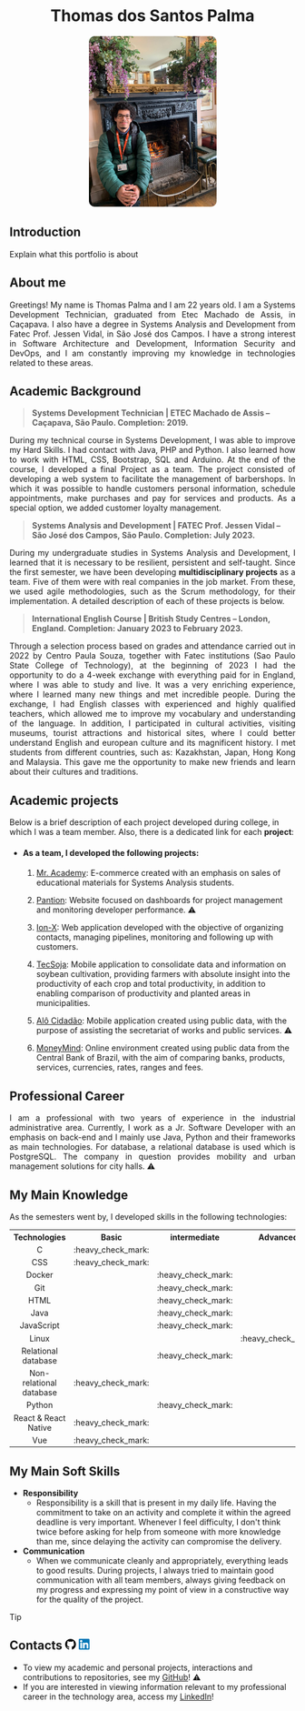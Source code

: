 <h1 align="center"><b>Thomas dos Santos Palma</h1></b>

<p align="center"> 
   <img src="./docs/assets/profile-picture.png" height="300">
</p>

## **Introduction**

<p align="justify">Explain what this portfolio is about</p>

## **About me**

<p align="justify">Greetings! My name is Thomas Palma and I am 22 years old. I am a Systems Development Technician, graduated from Etec Machado de Assis, in Caçapava. I also have a degree in Systems Analysis and Development from Fatec Prof. Jessen Vidal, in São José dos Campos. I have a strong interest in Software Architecture and Development, Information Security and DevOps, and I am constantly improving my knowledge in technologies related to these areas.</p>


## **Academic Background**

 > **Systems Development Technician | ETEC Machado de Assis – Caçapava, São Paulo. Completion: 2019.**


 <p align="justify">During my technical course in Systems Development, I was able to improve my Hard Skills. I had contact with Java, PHP and Python. I also learned how to work with HTML, CSS, Bootstrap, SQL and Arduino. At the end of the course, I developed a final Project as a team. The project consisted of developing a web system to facilitate the management of barbershops. In which it was possible to handle customers personal information, schedule appointments, make purchases and pay for services and products. As a special option, we added customer loyalty management.</p>


> **Systems Analysis and Development | FATEC Prof. Jessen Vidal – São José dos Campos, São Paulo. Completion: July 2023.**

<p align="justify">During my undergraduate studies in Systems Analysis and Development, I learned that it is necessary to be resilient, persistent and self-taught. Since the first semester, we have been developing <b>multidisciplinary projects</b> as a team. Five of them were with real companies in the job market. From these, we used agile methodologies, such as the Scrum methodology, for their implementation. A detailed description of each of these projects is below.</p>

> **International English Course | British Study Centres – London, England. Completion: January 2023 to February 2023.**

<p align="justify">Through a selection process based on grades and attendance carried out in 2022 by Centro Paula Souza, together with Fatec institutions (Sao Paulo State College of Technology), at the beginning of 2023 I had the opportunity to do a 4-week exchange with everything paid for in England, where I was able to study and live. It was a very enriching experience, where I learned many new things and met incredible people. During the exchange, I had English classes with experienced and highly qualified teachers, which allowed me to improve my vocabulary and understanding of the language. In addition, I participated in cultural activities, visiting museums, tourist attractions and historical sites, where I could better understand English and european culture and its magnificent history. I met students from different countries, such as: Kazakhstan, Japan, Hong Kong and Malaysia. This gave me the opportunity to make new friends and learn about their cultures and traditions.</p>

## **Academic projects**
Below is a brief description of each project developed during college, in which I was a team member. Also, there is a dedicated link for each **project**:

 - <h4><b>As a team, I developed the following projects:</h4></b>

   1. [Mr. Academy](https://github.com/ThomasPalma1/portfolio-tg/tree/main/APIs/FatecAPI-01): E-commerce created with an emphasis on sales of educational materials for Systems Analysis students.


   2. [Pantion](https://github.com/ThomasPalma1/portfolio-tg/tree/main/APIs/FatecAPI-02): Website focused on dashboards for project management and monitoring developer performance. ⚠️


   3. [Ion-X](https://github.com/ThomasPalma1/portfolio-tg/tree/main/APIs/FatecAPI-03): Web application developed with the objective of organizing contacts, managing pipelines, monitoring and following up with customers.


   4. [TecSoja](https://github.com/ThomasPalma1/portfolio-tg/tree/main/APIs/FatecAPI-04): Mobile application to consolidate data and information on soybean cultivation, providing farmers with absolute insight into the productivity of each crop and total productivity, in addition to enabling comparison of productivity and planted areas in municipalities.


   5. [Alô Cidadão](https://github.com/ThomasPalma1/portfolio-tg/tree/main/APIs/FatecAPI-05): Mobile application created using public data, with the purpose of assisting the secretariat of works and public services. ⚠️


   6. [MoneyMind](https://github.com/ThomasPalma1/portfolio-tg/tree/main/APIs/FatecAPI-06): Online environment created using public data from the Central Bank of Brazil, with the aim of comparing banks, products, services, currencies, rates, ranges and fees.


 ## **Professional Career**
 <p align="justify">I am a professional with two years of experience in the industrial administrative area. Currently, I work as a Jr. Software Developer with an emphasis on back-end and I mainly use Java, Python and their frameworks as main technologies. For database, a relational database is used which is PostgreSQL. The company in question provides mobility and urban management solutions for city halls. ⚠️</p> 

## **My Main Knowledge**
As the semesters went by, I developed skills in the following technologies:

<table>
    <tr>
        <th align="center">Technologies</th>
        <th align="center">Basic</th>
        <th align="center">intermediate</th>
        <th align="center">Advanced</th>
    </tr>
    <tr>
        <td align="center">C</td>
        <td align="center">:heavy_check_mark:</td>
        <td></td>
        <td></td>
    </tr>
    <tr>
        <td align="center">CSS</td>
        <td align="center">:heavy_check_mark:</td>
        <td align="center"></td>
        <td></td>
    </tr>
    <tr>
        <td align="center">Docker</td>
        <td></td>
        <td align="center">:heavy_check_mark:</td>
        <td></td>
    </tr>
    <tr>
        <td align="center">Git</td>
        <td></td>
        <td align="center">:heavy_check_mark:</td>
        <td></td>
    </tr>
    <tr>
        <td align="center">HTML</td>
        <td></td>
        <td align="center">:heavy_check_mark:</td>
        <td></td>
    </tr>
    <tr>
        <td align="center">Java</td>
        <td></td>
        <td align="center">:heavy_check_mark:</td>
        <td></td>
    </tr>
    <tr>
        <td align="center">JavaScript</td>
        <td></td>
        <td align="center">:heavy_check_mark:</td>
        <td></td>
    </tr>
    <tr>
        <td align="center">Linux</td>
        <td></td>
        <td></td>
        <td align="center">:heavy_check_mark:</td>
    </tr>
    <tr>
        <td align="center">Relational database</td>
        <td></td>
        <td align="center">:heavy_check_mark:</td>
        <td></td>
    </tr>
    <tr>
        <td align="center">Non-relational database</td>
        <td align="center">:heavy_check_mark:</td>
        <td></td>
        <td></td>
    </tr>
    <tr>
        <td align="center">Python</td>
        <td></td>
        <td align="center">:heavy_check_mark:</td>
        <td></td>
    </tr>
    <tr>
        <td align="center">React & React Native</td>
        <td align="center">:heavy_check_mark:</td>
        <td></td>
        <td></td>
    </tr>
       <tr>
        <td align="center">Vue</td>
        <td align="center">:heavy_check_mark:</td>
        <td></td>
        <td></td>
    </tr>
</table>
  
## **My Main Soft Skills**
* **Responsibility** 
   - Responsibility is a skill that is present in my daily life. Having the commitment to take on an activity and complete it within the agreed deadline is very important. Whenever I feel difficulty, I don't think twice before asking for help from someone with more knowledge than me, since delaying the activity can compromise the delivery.
* **Communication**
   - When we communicate cleanly and appropriately, everything leads to good results. During projects, I always tried to maintain good communication with all team members, always giving feedback on my progress and expressing my point of view in a constructive way for the quality of the project. 

> [!TIP]
> ## **Contacts** <img src="./docs/assets/github-icon.svg"  width="19" height="19"> <img src="./docs/assets/linkedin-icon.svg"  width="19" height="19">
> * To view my academic and personal projects, interactions and contributions to repositories, see my [GitHub](https://github.com/ThomasPalma1)! ⚠️
> * If you are interested in viewing information relevant to my professional career in the technology area, access my [LinkedIn](https://www.linkedin.com/in/thomas-palma-0764b81b3/)!
